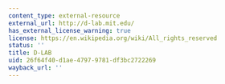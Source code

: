 ```yaml
---
content_type: external-resource
external_url: http://d-lab.mit.edu/
has_external_license_warning: true
license: https://en.wikipedia.org/wiki/All_rights_reserved
status: ''
title: D-LAB
uid: 26f64f40-d1ae-4797-9781-df3bc2722269
wayback_url: ''
---
```

